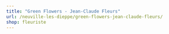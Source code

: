 ```yaml
---
title: "Green Flowers - Jean-Claude Fleurs"
url: /neuville-les-dieppe/green-flowers-jean-claude-fleurs/
shop: fleuriste
---
```

